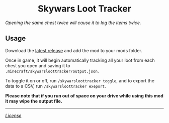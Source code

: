 <div align="center">

# Skywars Loot Tracker

</div>

*Opening the same chest twice will cause it to log the items twice.*

## Usage
Download the [latest release](https://github.com/RegexMC/skywars-loot-tracker/releases)  and add the mod to your mods folder.

Once in game, it will begin automatically tracking all your loot from each chest you open and saving it to `.minecraft/skywarsloottracker/output.json`.

To toggle it on or off, run `/skywarsloottracker toggle`, and to export the data to a CSV, run `/skywarsloottracker exeport`.

**Please note that if you run out of space on your drive while using this mod it may wipe the output file.**

---
*[License](https://github.com/RegexMC/skywars-loot-tracker/blob/main/LICENSE)*